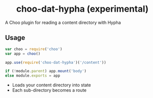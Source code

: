 <h1 align="center">choo-dat-hypha (experimental)</h1>

A Choo plugin for reading a content directory with Hypha

## Usage

```js
var choo = require('choo')
var app = choo()

app.use(require('choo-dat-hypha')('/content'))

if (!module.parent) app.mount('body')
else module.exports = app
```

- Loads your content directory into state
- Each sub-directory becomes a route